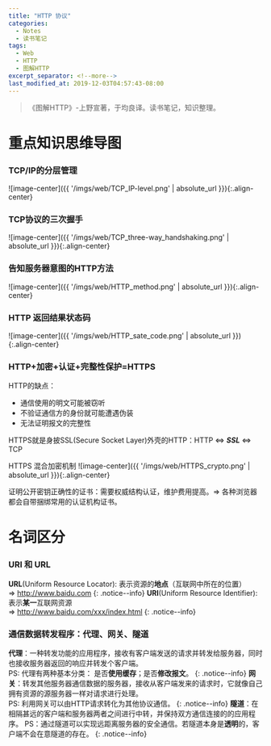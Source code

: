 ```yaml
---
title: "HTTP 协议"
categories:
  - Notes
  - 读书笔记
tags:
  - Web
  - HTTP
  - 图解HTTP
excerpt_separator: <!--more-->
last_modified_at: 2019-12-03T04:57:43-08:00
---
```

> 《图解HTTP》-上野宣著，于均良译。读书笔记，知识整理。
<!--more-->

# 重点知识思维导图
### TCP/IP的分层管理
![image-center]({{ '/imgs/web/TCP_IP-level.png' | absolute_url }}){:.align-center}
### TCP协议的三次握手
![image-center]({{ '/imgs/web/TCP_three-way_handshaking.png' | absolute_url }}){:.align-center}
### 告知服务器意图的HTTP方法
![image-center]({{ '/imgs/web/HTTP_method.png' | absolute_url }}){:.align-center}
### HTTP 返回结果状态码
![image-center]({{ '/imgs/web/HTTP_sate_code.png' | absolute_url }}){:.align-center}
### HTTP+加密+认证+完整性保护=HTTPS
HTTP的缺点：
- 通信使用的明文可能被窃听
- 不验证通信方的身份就可能遭遇伪装
- 无法证明报文的完整性

HTTPS就是身披SSL(Secure Socket Layer)外壳的HTTP：HTTP <=> ***SSL*** <=> TCP

HTTPS 混合加密机制
![image-center]({{ '/imgs/web/HTTPS_crypto.png' | absolute_url }}){:.align-center}

证明公开密钥正确性的证书：需要权威结构认证，维护费用提高。=> 各种浏览器都会自带捆绑常用的认证机构证书。

# 名词区分
### URI 和 URL
**URL**(Uniform Resource Locator): 表示资源的**地点**（互联网中所在的位置）<br>   => http://www.baidu.com
{: .notice--info}
**URI**(Uniform Resource Identifier): 表示**某一**互联网资源 <br>   => http://www.baidu.com/xxx/index.html
{: .notice--info}

### 通信数据转发程序：代理、网关、隧道
**代理**：一种转发功能的应用程序，接收有客户端发送的请求并转发给服务器，同时也接收服务器返回的响应并转发个客户端。<br>
PS: 代理有两种基本分类： 是否**使用缓存**；是否**修改报文**。
{: .notice--info}
**网关**：转发其他服务器通信数据的服务器，接收从客户端发来的请求时，它就像自己拥有资源的源服务器一样对请求进行处理。<br>
PS: 利用网关可以由HTTP请求转化为其他协议通信。
{: .notice--info}
**隧道**：在相隔甚远的客户端和服务器两者之间进行中转，并保持双方通信连接的的应用程序。
PS：通过隧道可以实现远距离服务器的安全通信。若隧道本身是**透明**的，客户端不会在意隧道的存在。
{: .notice--info}